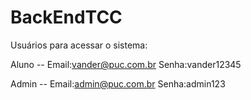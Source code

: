 # BackEndTCC

Usuários para acessar o sistema:

Aluno -- Email:vander@puc.com.br Senha:vander12345

Admin -- Email:admin@puc.com.br Senha:admin123
